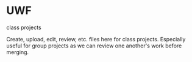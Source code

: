 # UWF
class projects

Create, upload, edit, review, etc. files here for class projects.
Especially useful for group projects as we can review one another's work before merging.
